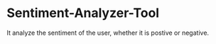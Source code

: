 # Sentiment-Analyzer-Tool
 It analyze the sentiment of the user, whether it is postive or negative.

